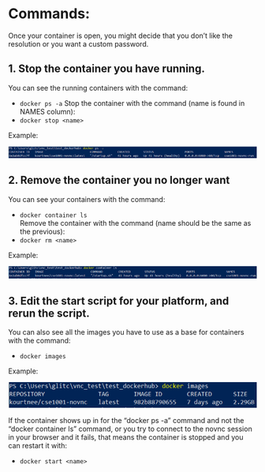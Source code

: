 # Commands:

Once your container is open, you might decide that you don’t like the resolution or you want a custom password. 
## 1. Stop the container you have running.   
You can see the running containers with the command:  
* ```docker ps -a```
Stop the container with the command (name is found in NAMES column):
* ```docker stop <name>```

Example:  
<p align="center">
  <img src="https://github.com/kourtnee/os161-novnc/blob/master/images/nav1.png" />
</p>

## 2. Remove the container you no longer want  
You can see your containers with the command:  
* ```docker container ls```  
Remove the container with the command (name should be the same as the previous):  
* ```docker rm <name>```  

Example:
<p align="center">
  <img src="https://github.com/kourtnee/os161-novnc/blob/master/images/nav2.png" />
</p>

## 3. Edit the start script for your platform, and rerun the script.  
You can also see all the images you have to use as a base for containers with the command:  
* ```docker images```  

Example:
<p align="center">
  <img src="https://github.com/kourtnee/os161-novnc/blob/master/images/nav3.png" />
</p>

If the container shows up in for the “docker ps -a” command and not the “docker container ls” command, or you try to connect to the novnc session in your browser and it fails, 
that means the container is stopped and you can restart it with:  
* ```docker start <name>```

